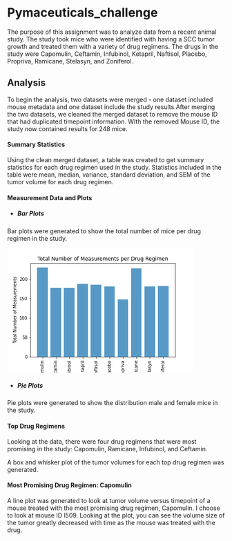 # Pymaceuticals_challenge

The purpose of this assignment was to analyze data from a recent animal study. The study took mice who were identified with having a SCC tumor growth and treated them with a variety of drug regimens. The drugs in the study were Capomulin, Ceftamin, Infubinol, Ketapril, Naftisol, Placebo, Propriva, Ramicane, Stelasyn, and Zoniferol.
 
## Analysis 
To begin the analysis, two datasets were merged - one dataset included mouse metadata and one dataset include the study results.After merging the two datasets, we cleaned the merged dataset to remove the mouse ID that had duplicated timepoint information. WIth the removed Mouse ID, the study now contained results for 248 mice.

#### Summary Statistics
Using the clean merged dataset, a table was created to get summary statistics for each drug regimen used in the study. Statistics included in the table were mean, median, variance, standard deviation, and SEM of the tumor volume for each drug regimen. 

#### Measurement Data and Plots
* ##### Bar Plots
Bar plots were generated to show the total number of mice per drug regimen in the study. 

![GitHub Logo](/Graphs/total_count_per_drug.png)

* ##### Pie Plots
Pie plots were generated to show the distribution male and female mice in the study. 

#### Top Drug Regimens
Looking at the data, there were four drug regimens that were most promising in the study: Capomulin, Ramicane, Infubinol, and Ceftamin.

A box and whisker plot of the tumor volumes for each top drug regimen was generated.

#### Most Promising Drug Regimen: Capomulin
A line plot was generated to look at tumor volume versus timepoint of a mouse treated with the most promising drug regimen, Capomulin. I choose to look at mouse ID l509. Looking at the plot, you can see the volume size of the tumor greatly decreased with time as the mouse was treated with the drug.

